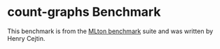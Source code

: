 # count-graphs Benchmark

This benchmark is from the [MLton benchmark](http://mlton.org) suite
and was written by Henry Cejtin.
